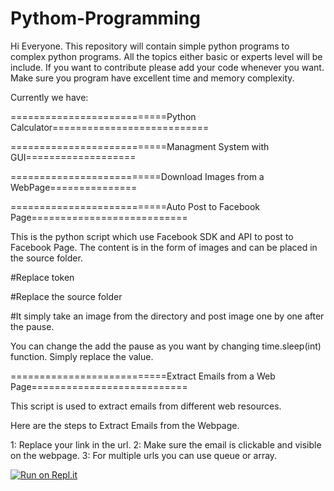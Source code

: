 # Pythom-Programming
Hi Everyone. This repository will contain simple python programs to complex python programs. All the topics either basic or experts level will be include. If you want to contribute please add your code whenever you want. Make sure you program have excellent time and memory complexity.

Currently we have:

===========================Python Calculator===========================

===========================Managment System with GUI===================

==========================Download Images from a WebPage===============

===========================Auto Post to Facebook Page===========================

This is the python script which use Facebook SDK and API to post to Facebook Page. The content is in the form of images and can be placed in the source folder.

#Replace token

#Replace the source folder

#It simply take an image from the directory and post image one by one after the pause.

You can change the add the pause as you want by changing time.sleep(int) function. Simply replace the value.

===========================Extract Emails from a Web Page===========================


This script is used to extract emails from different web resources.

Here are the steps to Extract Emails from the Webpage.

1: Replace your link in the url. 2: Make sure the email is clickable and visible on the webpage. 3: For multiple urls you can use queue or array.


[![Run on Repl.it](https://repl.it/badge/github/muhamdasim/Pythom-Programming)](https://repl.it/github/muhamdasim/Pythom-Programming)
